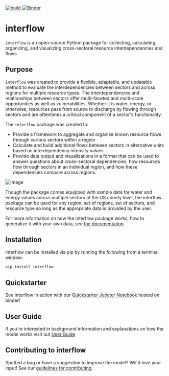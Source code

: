 [![build](https://github.com/kmongird/flow/actions/workflows/build.yml/badge.svg)](https://github.com/kmongird/flow/actions/workflows/build.yml)
[![Binder](https://mybinder.org/badge_logo.svg)](https://mybinder.org/v2/gh/kmongird/interflow/31ec8ffa075ccb3b7b0723dada704e18965f8d3d?urlpath=lab%2Ftree%2FQuickstarter.ipynb)
# interflow

`interflow` is an open-source Python package for collecting, calculating, organizing, and visualizing cross-sectoral 
resource interdependencies and flows.

## Purpose
`interflow` was created to provide a flexible, adaptable, and updatable method to evaluate the interdependencies 
between sectors and across regions for multiple resource types. The interdependencies and relationships between 
sectors offer multi-faceted and multi-scale opportunities as well as vulnerabilities. Whether it is water, energy, 
or otherwise, resources pass from source to discharge by flowing through sectors and are oftentimes a critical 
component of a sector's functionality.

The `interflow` package was created to:

* Provide a framework to aggregate and organize known resource flows through various sectors within a region
* Calculate and build additional flows between sectors in alternative units based on interdependency 
intensity values
* Provide data output and visualizations in a format that can be used to answer questions about cross-sectoral 
dependencies, how resources flow through sectors in an individual region, and how these dependencies compare across 
regions.

![image](https://user-images.githubusercontent.com/74064300/135877886-91cac5ec-614a-4fee-b9d2-3561bb69d62c.png)


Though the package comes equipped with sample data for water and energy values across multiple sectors at the US county 
level, the interflow package can be used for any region, set of regions, set of sectors, and resource type so long as
the appropriate data is provided by the user. 

For more information on how the interflow package works, how to generalize it with your own data, see [the 
documentation](https://kmongird.github.io/interflow/).

## Installation

interflow can be installed via pip by running the following from a terminal window:

```bash
pip install interflow
```

## Quickstarter

See interflow in action with our [Quickstarter Jupyter Notebook](https://mybinder.org/v2/gh/kmongird/interflow/31ec8ffa075ccb3b7b0723dada704e18965f8d3d?urlpath=lab%2Ftree%2FQuickstarter.ipynb) hosted on binder!

## User Guide

If you're interested in background information and explanations on how the model works visit out [User Guide](https://kmongird.github.io/interflow/user_guide.html)

## Contributing to interflow

Spotted a bug or have a suggestion to improve the model? We'd love your input! See our [guidelines for contributing](https://kmongird.github.io/interflow/contributing.html).



